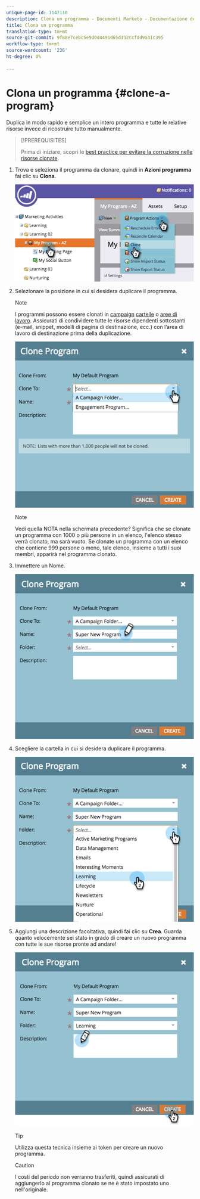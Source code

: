 ```yaml
---
unique-page-id: 1147110
description: Clona un programma - Documenti Marketo - Documentazione del prodotto
title: Clona un programma
translation-type: tm+mt
source-git-commit: 9f88e7cebc5e9d0d4491d65d332ccfdd9a31c395
workflow-type: tm+mt
source-wordcount: '236'
ht-degree: 0%

---
```



# Clona un programma {#clone-a-program}

Duplica in modo rapido e semplice un intero programma e tutte le relative risorse invece di ricostruire tutto manualmente.

>[!PREREQUISITES]
>
>Prima di iniziare, scopri le [best practice per evitare la corruzione nelle risorse clonate](https://nation.marketo.com/t5/Knowledgebase/Avoiding-Corruption-in-Cloned-Assets/ta-p/249729).

1. Trova e seleziona il programma da clonare, quindi in **Azioni programma** fai clic su **Clona**.

   ![](assets/image2014-9-5-14-3a31-3a49.png)

1. Selezionare la posizione in cui si desidera duplicare il programma.

   >[!NOTE]
   >
   >I programmi possono essere clonati in [campaign](/help/marketo/product-docs/core-marketo-concepts/miscellaneous/create-new-campaign-folder.md) [cartelle](/help/marketo/product-docs/core-marketo-concepts/miscellaneous/create-new-campaign-folder.md) o [aree di lavoro](/help/marketo/product-docs/administration/workspaces-and-person-partitions/create-a-new-workspace.md). Assicurati di condividere tutte le risorse dipendenti sottostanti (e-mail, snippet, modelli di pagina di destinazione, ecc.) con l’area di lavoro di destinazione prima della duplicazione.

   ![](assets/cloneto.png)

   >[!NOTE]
   >
   >Vedi quella NOTA nella schermata precedente? Significa che se clonate un programma con 1000 o più persone in un elenco, l&#39;elenco stesso verrà clonato, ma sarà vuoto. Se clonate un programma con un elenco che contiene 999 persone o meno, tale elenco, insieme a tutti i suoi membri, apparirà nel programma clonato.

1. Immettere un Nome.

   ![](assets/cloneprogramname.png)

1. Scegliere la cartella in cui si desidera duplicare il programma.

   ![](assets/choosefolderclone.png)

1. Aggiungi una descrizione facoltativa, quindi fai clic su **Crea**. Guarda quanto velocemente sei stato in grado di creare un nuovo programma con tutte le sue risorse pronte ad andare!

   ![](assets/createclone.png)

   >[!TIP]
   >
   >Utilizza questa tecnica insieme ai token per creare un nuovo programma.

   >[!CAUTION]
   >
   >I costi del periodo non verranno trasferiti, quindi assicurati di aggiungerlo al programma clonato se ne è stato impostato uno nell&#39;originale.
